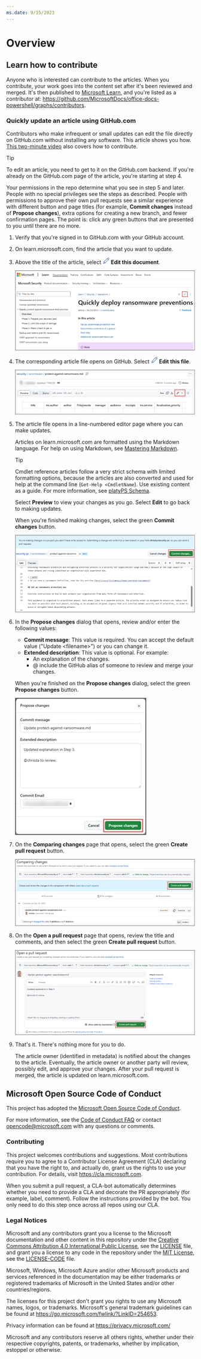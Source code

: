```yaml
---
ms.date: 9/15/2023
---
```


# Overview

## Learn how to contribute

Anyone who is interested can contribute to the articles. When you contribute, your work goes into the content set after it's been reviewed and merged. It's then published to [Microsoft Learn](https://learn.microsoft.com/), and you're listed as a contributor at: <https://github.com/MicrosoftDocs/office-docs-powershell/graphs/contributors>.

### Quickly update an article using GitHub.com

Contributors who make infrequent or small updates can edit the file directly on GitHub.com without installing any software. This article shows you how. [This two-minute video](https://www.microsoft.com/videoplayer/embed/RE1XQTG) also covers how to contribute.

> [!TIP]
> To edit an article, you need to get to it on the GitHub.com backend. If you're already on the GitHub.com page of the article, you're starting at step 4.
>
> Your permissions in the repo determine what you see in step 5 and later. People with no special privileges see the steps as described. People with permissions to approve their own pull requests see a similar experience with different button and page titles (for example, **Commit changes** instead of **Propose changes**), extra options for creating a new branch, and fewer confirmation pages. The point is: click any green buttons that are presented to you until there are no more.

1. Verify that you're signed in to GitHub.com with your GitHub account.
2. On learn.microsoft.com, find the article that you want to update.
3. Above the title of the article, select ![Edit this document icon.](images/m365-cc-sc-edit-icon.png) **Edit this document**.

   ![Edit this document button on a learn.microsoft.com article.](images/quick-update-edit-button-on-learn-page.png)

4. The corresponding article file opens on GitHub. Select ![Edit this file icon.](images/m365-cc-sc-edit-icon.png) **Edit this file**.

   ![Edit this document button on a GitHub article file.](images/quick-update-edit-button-on-github-page.png)

5. The article file opens in a line-numbered editor page where you can make updates.

   Articles on learn.microsoft.com are formatted using the Markdown language. For help on using Markdown, see [Mastering Markdown](https://guides.github.com/features/mastering-markdown/).

   > [!TIP]
   > Cmdlet reference articles follow a very strict schema with limited formatting options, because the articles are also converted and used for help at the command line (`Get-Help <CmdletName`). Use existing content as a guide. For more information, see [platyPS Schema](https://github.com/PowerShell/platyPS/blob/master/docs/developer/platyPS/platyPS.schema.md).

   Select **Preview** to view your changes as you go. Select **Edit** to go back to making updates.

   When you're finished making changes, select the green **Commit changes** button.

   ![Select the green Commit changes button on the article editor page.](images/quick-update-editor-page.png)

6. In the **Propose changes** dialog that opens, review and/or enter the following values:
   - **Commit message**: This value is required. You can accept the default value ("Update \<filename\>") or you can change it.
   - **Extended description**: This value is optional. For example:
     - An explanation of the changes.
     - @ include the GitHub alias of someone to review and merge your changes.

   When you're finished on the **Propose changes** dialog, select the green **Propose changes** button.

   ![Select the green Propose changes button in the Propose changes dialog.](images/quick-update-propose-changes-dialog.png)

7. On the **Comparing changes** page that opens, select the green **Create pull request** button.

   ![Select the green Create pull request button on the Comparing changes page.](images/quick-update-comparing-changes-page.png)

8. On the **Open a pull request** page that opens, review the title and comments, and then select the green **Create pull request** button.

   ![Select the green Create pull request button on the Open a pull request page.](images/quick-update-open-a-pull-request-page.png)

9. That's it. There's nothing more for you to do.

   The article owner (identified in metadata) is notified about the changes to the article. Eventually, the article owner or another party will review, possibly edit, and approve your changes. After your pull request is merged, the article is updated on learn.microsoft.com.

## Microsoft Open Source Code of Conduct

This project has adopted the [Microsoft Open Source Code of Conduct](https://opensource.microsoft.com/codeofconduct/).

For more information, see the [Code of Conduct FAQ](https://opensource.microsoft.com/codeofconduct/faq/) or contact [opencode@microsoft.com](mailto:opencode@microsoft.com) with any questions or comments.

### Contributing

This project welcomes contributions and suggestions.  Most contributions require you to agree to a Contributor License Agreement (CLA) declaring that you have the right to, and actually do, grant us the rights to use your contribution. For details, visit <https://cla.microsoft.com>.

When you submit a pull request, a CLA-bot automatically determines whether you need to provide a CLA and decorate the PR appropriately (for example, label, comment). Follow the instructions provided by the bot. You only need to do this step once across all repos using our CLA.

### Legal Notices

Microsoft and any contributors grant you a license to the Microsoft documentation and other content in this repository under the [Creative Commons Attribution 4.0 International Public License](https://creativecommons.org/licenses/by/4.0/legalcode), see the [LICENSE](LICENSE) file, and grant you a license to any code in the repository under the [MIT License](https://opensource.org/licenses/MIT), see the [LICENSE-CODE](LICENSE-CODE) file.

Microsoft, Windows, Microsoft Azure and/or other Microsoft products and services referenced in the documentation may be either trademarks or registered trademarks of Microsoft in the United States and/or other countries/regions.

The licenses for this project don't grant you rights to use any Microsoft names, logos, or trademarks. Microsoft's general trademark guidelines can be found at <https://go.microsoft.com/fwlink/?LinkID=254653>.

Privacy information can be found at <https://privacy.microsoft.com/>

Microsoft and any contributors reserve all others rights, whether under their respective copyrights, patents, or trademarks, whether by implication, estoppel or otherwise.
